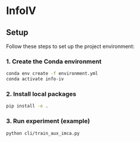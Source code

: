 # InfoIV


## Setup

Follow these steps to set up the project environment:

### 1. Create the Conda environment
```bash
conda env create -f environment.yml
conda activate info-iv
```
### 2. Install local packages 
```bash
pip install -e .
```

### 3. Run experiment (example)
```bash
python cli/train_aux_imca.py
```
